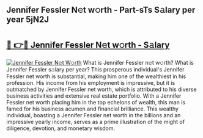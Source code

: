 ## Jennifer Fessler N𝚎t w𝚘rth - Part-sTs S𝚊lary per year 5jN2J

# <h2><a href="http://gc0ol3.nevu.top/?p=Jennifer+Fessler">🔗 👉🔴 Jennifer Fessler N𝚎t w𝚘rth - S𝚊lary</a></h2>

[![Jennifer Fessler N𝚎t W𝚘rth](https://i.imgur.com/Oavwk0R.jpeg)](http://gc0ol3.nevu.top/?p=Jennifer+Fessler)
What is Jennifer Fessler n𝚎t w𝚘rth? What is Jennifer Fessler s𝚊lary per year?
This prosperous individual's Jennifer Fessler net worth is substantial, making him one of the wealthiest in his profession. His income from his employment is impressive, but it is outmatched by Jennifer Fessler net worth, which is attributed to his diverse business activities and extensive real estate portfolio. With a Jennifer Fessler net worth placing him in the top echelons of wealth, this man is famed for his business acumen and financial brilliance. This wealthy individual, boasting a Jennifer Fessler net worth in the billions and an impressive yearly income, serves as a prime illustration of the might of diligence, devotion, and monetary wisdom.
